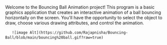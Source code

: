 Welcome to the Bouncing Ball Animation project! This program is a basic graphics application that creates an interactive animation of a ball bouncing horizontally on the screen. You'll have the opportunity to select the object to draw, choose various drawing attributes, and control the animation.

       ![image Alt](https://github.com/Rajapnisha/Bouncing-Ball/blob/main/bouncing%20ball.gif?raw=true)
